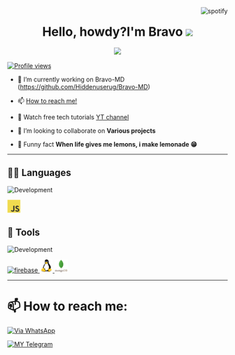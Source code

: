 <img src="https://spotify-github-profile.vercel.app/api/view?uid=31tvn6y7tjpbzwvacw3iitologtq&cover_image=true&theme=default&bar_color=00ff00&bar_color_cover=true" alt="spotify" align="right"/>


<h1 align="center"><b>Hello, howdy?I'm Bravo </b><img src="https://media.giphy.com/media/hvRJCLFzcasrR4ia7z/giphy.gif" width="50"></h1>


<p align="center">
  <a href="https://github.com/DenverCoder1/readme-typing-svg">
    <img src="https://readme-typing-svg.herokuapp.com?font=Time+New+Roman&color=green&size=25&center=true&vCenter=true&width=1100&height=100&lines=Hello+my+name+is+Bravo+aka+Grey+Hat+some+know+me+as+ابراهيم...;++;I+am+a+Student,;I+fancy+programming+using+python,;I+am+the+CEO+@TILLTVUG+on+Youtube,;Visit+to+watch+free+tech+videos...<3">
  </a>
</p>


[![Profile views](https://komarev.com/ghpvc/?username=Hiddenuserug&label=Profile%20views)](https://github.com/Hiddenuserug)







- 💫 I’m currently working on Bravo-MD (https://github.com/Hiddenuserug/Bravo-MD)

- 📫 [How to reach me!](https://github.com/Hiddenuserug/Hiddenuserug/blob/main/README.md#-how-to-reach-me)

- 📄 Watch free tech tutorials [YT channel](https://www.youtube.com/@TILLTVUG)

- 👯 I’m looking to collaborate on **Various projects** 

- 🌱 Funny fact **When life gives me lemons, i make lemonade 😁**

---

## 👨‍💻 Languages

<img alt="Development" width="400" src="https://media2.giphy.com/media/W9tBvzTXkQopi/giphy.gif?cid=6c09b952xu6syi1fyqfyc04wcfk0qvqe8fd7sop136zxfjyn&ep=v1_internal_gif_by_id&rid=giphy.gif&ct=g" /> </p>

<a href="https://developer.mozilla.org/en-US/docs/Web/JavaScript" target="_blank" rel="noreferrer"> <img src="https://raw.githubusercontent.com/devicons/devicon/master/icons/javascript/javascript-original.svg" alt="javascript" width="30" height="30"/> </a>

</p>

## 🔧 Tools
<img alt="Development" width="400" src="https://media2.giphy.com/media/W9tBvzTXkQopi/giphy.gif?cid=6c09b952xu6syi1fyqfyc04wcfk0qvqe8fd7sop136zxfjyn&ep=v1_internal_gif_by_id&rid=giphy.gif&ct=g" /> </p>

<a href="https://firebase.google.com/" target="_blank" rel="noreferrer"> <img src="https://www.vectorlogo.zone/logos/firebase/firebase-icon.svg" alt="firebase" width="30" height="30"/> </a> <a href="https://www.linux.org/" target="_blank" rel="noreferrer"> 
    <img src="https://raw.githubusercontent.com/devicons/devicon/master/icons/linux/linux-original.svg" alt="linux" width="30" height="30"/> 
  </a> <a href="https://www.mongodb.com/" target="_blank" rel="noreferrer"> <img src="https://raw.githubusercontent.com/devicons/devicon/master/icons/mongodb/mongodb-original-wordmark.svg" alt="mongodb" width="30" height="30"/> </a>
  
  </p>


---

# 📫 How to reach me:

[![Via WhatsApp](https://img.shields.io/badge/WhatsApp-25D366?style=for-the-badge&logo=whatsapp&logoColor=white)](https://wa.me/256740632497)

[![MY Telegram](https://img.shields.io/badge/telegram-1b77FF.svg?style=for-the-badge&logo=telegram)](https://t.me/Iam_Bravo1) <br>

<br>









<!--
**Hiddenuserug/Hiddenuserug** is a ✨ _special_ ✨ repository because its `README.md` (this file) appears on your GitHub profile.
